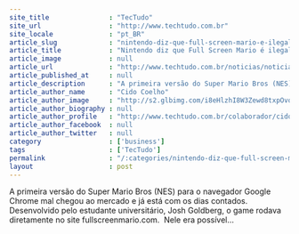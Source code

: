 ```yaml
---
site_title               : "TecTudo"
site_url                 : "http://www.techtudo.com.br"
site_locale              : "pt_BR"
article_slug             : "nintendo-diz-que-full-screen-mario-e-ilegal-e-pretende-retirar-o-jogo-do-ar"
article_title            : "Nintendo diz que Full Screen Mario é ilegal e pretende retirar o jogo do ar"
article_image            : null
article_url              : "http://www.techtudo.com.br/noticias/noticia/2013/10/nintendo-diz-que-full-screen-mario-e-ilegal-e-pretende-retirar-o-jogo-do-ar.html"
article_published_at     : null
article_description      : "A primeira versão do Super Mario Bros (NES) para o navegador Google Chrome mal chegou ao mercado e já está com os dias contados. Desenvolvido pelo estudante universitário, Josh Goldberg, o game rodava diretamente no site fullscreenmario.com.  Nele era possível..."
article_author_name      : "Cido Coelho"
article_author_image     : "http://s2.glbimg.com/i8eHlzhI8W3Zewd8txpOvqt7n9U=/30x30/s2.glbimg.com/XGnrNRODdmCNqhmAgCLgp8LE1jg=/140x140/s.glbimg.com/po/tt2/f/original/2013/11/12/cidoperfiltt.jpg140.png"
article_author_biography : null
article_author_profile   : "http://www.techtudo.com.br/colaborador/cido-coelho.html"
article_author_facebook  : null
article_author_twitter   : null
category                 : ['business']
tags                     : ['TecTudo']
permalink                : "/:categories/nintendo-diz-que-full-screen-mario-e-ilegal-e-pretende-retirar-o-jogo-do-ar/"
layout                   : post
---
```


A primeira versão do Super Mario Bros (NES) para o navegador Google Chrome mal chegou ao mercado e já está com os dias contados. Desenvolvido pelo estudante universitário, Josh Goldberg, o game rodava diretamente no site fullscreenmario.com.  Nele era possível...
